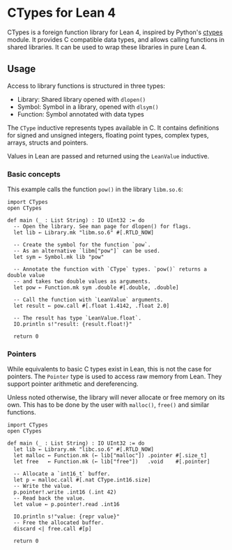 # CTypes for Lean 4

CTypes is a foreign function library for Lean 4, inspired by Python's [ctypes](https://docs.python.org/3/library/ctypes.html) module.
It provides C compatible data types, and allows calling functions in shared libraries. It can be used to wrap these libraries in pure Lean 4.

## Usage

Access to library functions is structured in three types:

* Library: Shared library opened with `dlopen()`
* Symbol: Symbol in a library, opened with `dlsym()`
* Function: Symbol annotated with data types

The `CType` inductive represents types available in C.
It contains definitions for signed and unsigned integers, floating point types, complex types, arrays, structs and pointers.

Values in Lean are passed and returned using the `LeanValue` inductive.

### Basic concepts

This example calls the function `pow()` in the library `libm.so.6`:
```Lean
import CTypes
open CTypes

def main (_ : List String) : IO UInt32 := do
  -- Open the library. See man page for dlopen() for flags.
  let lib ← Library.mk "libm.so.6" #[.RTLD_NOW]

  -- Create the symbol for the function `pow`.
  -- As an alternative `libm["pow"]` can be used.
  let sym ← Symbol.mk lib "pow"

  -- Annotate the function with `CType` types. `pow()` returns a double value
  -- and takes two double values as arguments.
  let pow ← Function.mk sym .double #[.double, .double]

  -- Call the function with `LeanValue` arguments.
  let result ← pow.call #[.float 1.4142, .float 2.0]

  -- The result has type `LeanValue.float`.
  IO.println s!"result: {result.float!}"

  return 0
```

### Pointers

While equivalents to basic C types exist in Lean, this is not the case for pointers.
The `Pointer` type is used to access raw memory from Lean.
They support pointer arithmetic and dereferencing.

Unless noted otherwise, the library will never allocate or free memory on its own.
This has to be done by the user with `malloc()`, `free()` and similar functions.

```Lean
import CTypes
open CTypes

def main (_ : List String) : IO UInt32 := do
  let lib ← Library.mk "libc.so.6" #[.RTLD_NOW]
  let malloc ← Function.mk (← lib["malloc"]) .pointer #[.size_t]
  let free   ← Function.mk (← lib["free"])   .void    #[.pointer]

  -- Allocate a `int16_t` buffer.
  let p ← malloc.call #[.nat CType.int16.size]
  -- Write the value.
  p.pointer!.write .int16 (.int 42)
  -- Read back the value.
  let value ← p.pointer!.read .int16

  IO.println s!"value: {repr value}"
  -- Free the allocated buffer.
  discard <| free.call #[p]

  return 0
```
